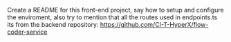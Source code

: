 Create a README for this front-end project, say how to setup and configure the enviroment, also try to mention that all the routes used in endpoints.ts its from the backend repository: https://github.com/CI-T-HyperX/flow-coder-service